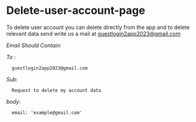 # Delete-user-account-page
To delete user account you can delete directly from the app and to delete relevant data send write us a mail at guestlogin2app2023@gmail.com 

*Email Should Contain:*

*To* : 

      guestlogin2app2023@gmail.com 


*Sub*:

      Request to delete my account data


*body*:


      email: 'example@gmail.com'
